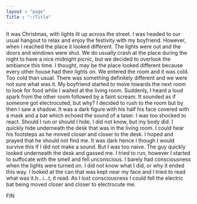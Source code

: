 ```yaml
---
layout : "page"
Title : ":/Title"
---
```

It was Christmas, with lights lit up across the street. I was headed to our usual hangout to relax and enjoy the festivity with my boyfriend. However, when I reached the place it looked different. The lights were out and the doors and windows were shut. We do usually crash at the place during the night to have a nice midnight picnic, but we decided to overlook the ambiance this time. I thought, may be the place looked different because every other house had their lights on. We entered the room and it was cold. Too cold than usual. There was something definitely different and we were not sure what was it. My boyfriend started to move towards the next room to look for food while I waited at the living room. Suddenly, I heard a loud spark from the other room followed by a faint scream. It sounded as if someone got electrocuted, but why? I decided to rush to the room but by then I saw a shadow. It was a dark figure with his half his face covered with a mask and a bat which echoed the sound of a taser. I was too shocked to react. Should I run or should I hide, I did not know, but my body did. I quickly hide underneath the desk that was in the living room. I could hear his footsteps as he moved closer and closer to the desk. I hoped and prayed that he should not find me. It was dark hence I though I would survive this if I did not make a sound. But I was too naive. The guy quickly looked underneath the desk and gassed me. I tried to run, however I started to suffocate with the smell and fell unconscious. I barely had consciousness when the lights were turned on. I did not know what I did, or why it ended this way. I looked at the can that was kept near my face and I tried to read what was it.h...i...t, it read. As I lost consciousness I could fell the electric bat being moved closer and closer to electrocute me. 

FIN